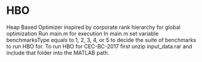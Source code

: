 # HBO
Heap Based Optimizer inspired by corporate rank hierarchy for global optimization
Run main.m for execution
In main.m set variable benchmarksType equals to 1, 2, 3, 4, or 5 to decide the suite of benchmarks to run HBO for.
To run HBO for CEC-BC-2017 first unzip input_data.rar and include that folder into the MATLAB path.
